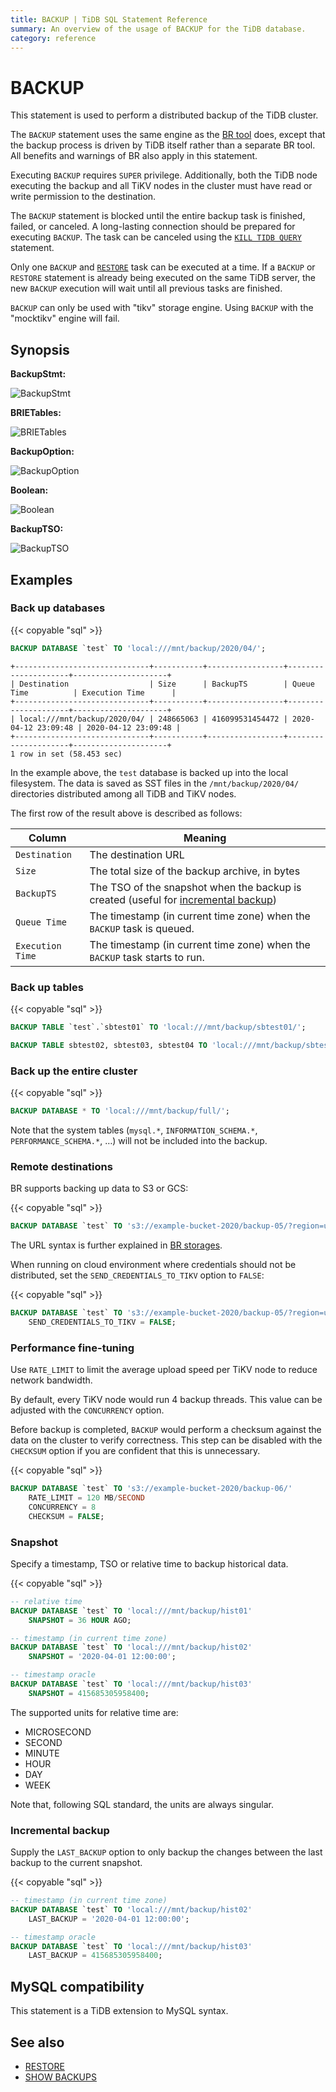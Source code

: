 ```yaml
---
title: BACKUP | TiDB SQL Statement Reference
summary: An overview of the usage of BACKUP for the TiDB database.
category: reference
---
```


# BACKUP

This statement is used to perform a distributed backup of the TiDB cluster.

The `BACKUP` statement uses the same engine as the [BR tool](/br/backup-and-restore-use-cases.md) does, except that the backup process is driven by TiDB itself rather than a separate BR tool. All benefits and warnings of BR also apply in this statement.

Executing `BACKUP` requires `SUPER` privilege. Additionally, both the TiDB node executing the backup and all TiKV nodes in the cluster must have read or write permission to the destination.

The `BACKUP` statement is blocked until the entire backup task is finished, failed, or canceled. A long-lasting connection should be prepared for executing `BACKUP`. The task can be canceled using the [`KILL TIDB QUERY`](/sql-statements/sql-statement-kill.md) statement.

Only one `BACKUP` and [`RESTORE`](/sql-statements/sql-statement-restore.md) task can be executed at a time. If a `BACKUP` or `RESTORE` statement is already being executed on the same TiDB server, the new `BACKUP` execution will wait until all previous tasks are finished.

`BACKUP` can only be used with "tikv" storage engine. Using `BACKUP` with the "mocktikv" engine will fail.

## Synopsis

**BackupStmt:**

![BackupStmt](/media/sqlgram/BackupStmt.png)

**BRIETables:**

![BRIETables](/media/sqlgram/BRIETables.png)

**BackupOption:**

![BackupOption](/media/sqlgram/BackupOption.png)

**Boolean:**

![Boolean](/media/sqlgram/Boolean.png)

**BackupTSO:**

![BackupTSO](/media/sqlgram/BackupTSO.png)

## Examples

### Back up databases

{{< copyable "sql" >}}

```sql
BACKUP DATABASE `test` TO 'local:///mnt/backup/2020/04/';
```

```
+------------------------------+-----------+-----------------+---------------------+---------------------+
| Destination                  | Size      | BackupTS        | Queue Time          | Execution Time      |
+------------------------------+-----------+-----------------+---------------------+---------------------+
| local:///mnt/backup/2020/04/ | 248665063 | 416099531454472 | 2020-04-12 23:09:48 | 2020-04-12 23:09:48 |
+------------------------------+-----------+-----------------+---------------------+---------------------+
1 row in set (58.453 sec)
```

In the example above, the `test` database is backed up into the local filesystem. The data is saved as SST files in the `/mnt/backup/2020/04/` directories distributed among all TiDB and TiKV nodes.

The first row of the result above is described as follows:

| Column | Meaning |
|--------|---------|
| `Destination` | The destination URL |
| `Size` |  The total size of the backup archive, in bytes |
| `BackupTS` | The TSO of the snapshot when the backup is created (useful for [incremental backup](#incremental-backup)) |
| `Queue Time` | The timestamp (in current time zone) when the `BACKUP` task is queued. |
| `Execution Time` | The timestamp (in current time zone) when the `BACKUP` task starts to run. |

### Back up tables

{{< copyable "sql" >}}

```sql
BACKUP TABLE `test`.`sbtest01` TO 'local:///mnt/backup/sbtest01/';

BACKUP TABLE sbtest02, sbtest03, sbtest04 TO 'local:///mnt/backup/sbtest/';
```

### Back up the entire cluster

{{< copyable "sql" >}}

```sql
BACKUP DATABASE * TO 'local:///mnt/backup/full/';
```

Note that the system tables (`mysql.*`, `INFORMATION_SCHEMA.*`, `PERFORMANCE_SCHEMA.*`, …) will not be included into the backup.

### Remote destinations

BR supports backing up data to S3 or GCS:

{{< copyable "sql" >}}

```sql
BACKUP DATABASE `test` TO 's3://example-bucket-2020/backup-05/?region=us-west-2';
```

The URL syntax is further explained in [BR storages](/br/storages.md).

When running on cloud environment where credentials should not be distributed, set the `SEND_CREDENTIALS_TO_TIKV` option to `FALSE`:

{{< copyable "sql" >}}

```sql
BACKUP DATABASE `test` TO 's3://example-bucket-2020/backup-05/?region=us-west-2'
    SEND_CREDENTIALS_TO_TIKV = FALSE;
```

### Performance fine-tuning

Use `RATE_LIMIT` to limit the average upload speed per TiKV node to reduce network bandwidth.

By default, every TiKV node would run 4 backup threads. This value can be adjusted with the `CONCURRENCY` option.

Before backup is completed, `BACKUP` would perform a checksum against the data on the cluster to verify correctness. This step can be disabled with the `CHECKSUM` option if you are confident that this is unnecessary.

{{< copyable "sql" >}}

```sql
BACKUP DATABASE `test` TO 's3://example-bucket-2020/backup-06/'
    RATE_LIMIT = 120 MB/SECOND
    CONCURRENCY = 8
    CHECKSUM = FALSE;
```

### Snapshot

Specify a timestamp, TSO or relative time to backup historical data.

{{< copyable "sql" >}}

```sql
-- relative time
BACKUP DATABASE `test` TO 'local:///mnt/backup/hist01'
    SNAPSHOT = 36 HOUR AGO;

-- timestamp (in current time zone)
BACKUP DATABASE `test` TO 'local:///mnt/backup/hist02'
    SNAPSHOT = '2020-04-01 12:00:00';

-- timestamp oracle
BACKUP DATABASE `test` TO 'local:///mnt/backup/hist03'
    SNAPSHOT = 415685305958400;
```

The supported units for relative time are:

* MICROSECOND
* SECOND
* MINUTE
* HOUR
* DAY
* WEEK

Note that, following SQL standard, the units are always singular.

### Incremental backup

Supply the `LAST_BACKUP` option to only backup the changes between the last backup to the current snapshot.

{{< copyable "sql" >}}

```sql
-- timestamp (in current time zone)
BACKUP DATABASE `test` TO 'local:///mnt/backup/hist02'
    LAST_BACKUP = '2020-04-01 12:00:00';

-- timestamp oracle
BACKUP DATABASE `test` TO 'local:///mnt/backup/hist03'
    LAST_BACKUP = 415685305958400;
```

## MySQL compatibility

This statement is a TiDB extension to MySQL syntax.

## See also

* [RESTORE](/sql-statements/sql-statement-restore.md)
* [SHOW BACKUPS](/sql-statements/sql-statement-show-backups.md)

